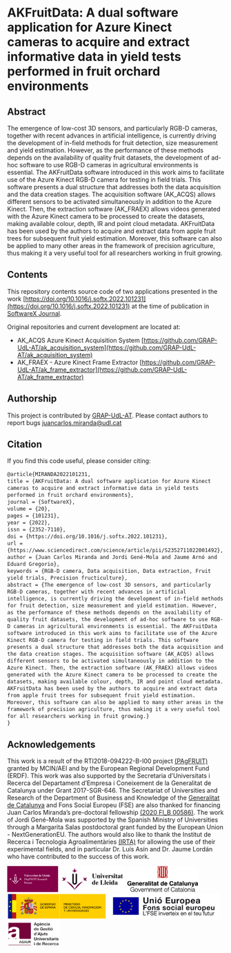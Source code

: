 # AKFruitData: A dual software application for Azure Kinect cameras to acquire and extract informative data in yield tests performed in fruit orchard environments

## Abstract

The emergence of low-cost 3D sensors, and particularly RGB-D cameras, together with recent advances in artificial
intelligence, is currently driving the development of in-field methods for fruit detection, size measurement and yield
estimation. However, as the performance of these methods depends on the availability of quality fruit datasets, the
development of ad-hoc software to use RGB-D cameras in agricultural environments is essential. The AKFruitData software
introduced in this work aims to facilitate use of the Azure Kinect RGB-D camera for testing in field trials. This
software presents a dual structure that addresses both the data acquisition and the data creation stages. The
acquisition software (AK_ACQS) allows different sensors to be activated simultaneously in addition to the Azure Kinect.
Then, the extraction software (AK_FRAEX) allows videos generated with the Azure Kinect camera to be processed to create
the datasets, making available colour, depth, IR and point cloud metadata. AKFruitData has been used by the authors to
acquire and extract data from apple fruit trees for subsequent fruit yield estimation. Moreover, this software can also
be applied to many other areas in the framework of precision agriculture, thus making it a very useful tool for all
researchers working in fruit growing.

## Contents

This repository contents source code of two applications presented in the work [https://doi.org/10.1016/j.softx.2022.101231](https://doi.org/10.1016/j.softx.2022.101231) at the time of publication in [SoftwareX Journal](https://www.journals.elsevier.com/softwarex).

Original repositories and current development are located at:

* AK_ACQS Azure Kinect Acquisition
  System [https://github.com/GRAP-UdL-AT/ak_acquisition_system](https://github.com/GRAP-UdL-AT/ak_acquisition_system)
* AK_FRAEX - Azure Kinect Frame
  Extractor [https://github.com/GRAP-UdL-AT/ak_frame_extractor](https://github.com/GRAP-UdL-AT/ak_frame_extractor)

## Authorship

This project is contributed by [GRAP-UdL-AT](http://www.grap.udl.cat/en/index.html). Please contact authors to report
bugs juancarlos.miranda@udl.cat

## Citation

If you find this code useful, please consider citing:

```
@article{MIRANDA2022101231,
title = {AKFruitData: A dual software application for Azure Kinect cameras to acquire and extract informative data in yield tests performed in fruit orchard environments},
journal = {SoftwareX},
volume = {20},
pages = {101231},
year = {2022},
issn = {2352-7110},
doi = {https://doi.org/10.1016/j.softx.2022.101231},
url = {https://www.sciencedirect.com/science/article/pii/S2352711022001492},
author = {Juan Carlos Miranda and Jordi Gené-Mola and Jaume Arnó and Eduard Gregorio},
keywords = {RGB-D camera, Data acquisition, Data extraction, Fruit yield trials, Precision fructiculture},
abstract = {The emergence of low-cost 3D sensors, and particularly RGB-D cameras, together with recent advances in artificial intelligence, is currently driving the development of in-field methods for fruit detection, size measurement and yield estimation. However, as the performance of these methods depends on the availability of quality fruit datasets, the development of ad-hoc software to use RGB-D cameras in agricultural environments is essential. The AKFruitData software introduced in this work aims to facilitate use of the Azure Kinect RGB-D camera for testing in field trials. This software presents a dual structure that addresses both the data acquisition and the data creation stages. The acquisition software (AK_ACQS) allows different sensors to be activated simultaneously in addition to the Azure Kinect. Then, the extraction software (AK_FRAEX) allows videos generated with the Azure Kinect camera to be processed to create the datasets, making available colour, depth, IR and point cloud metadata. AKFruitData has been used by the authors to acquire and extract data from apple fruit trees for subsequent fruit yield estimation. Moreover, this software can also be applied to many other areas in the framework of precision agriculture, thus making it a very useful tool for all researchers working in fruit growing.}
}
```

## Acknowledgements

This work is a result of the RTI2018-094222-B-I00 project [(PAgFRUIT)](https://www.pagfruit.udl.cat/en/) granted by
MCIN/AEI and by the European Regional Development Fund (ERDF). This work was also supported by the Secretaria
d’Universitats i Recerca del Departament d’Empresa i Coneixement de la Generalitat de Catalunya under Grant
2017-SGR-646. The Secretariat of Universities and Research of the Department of Business and Knowledge of
the [Generalitat de Catalunya](https://web.gencat.cat) and Fons Social Europeu (FSE) are also thanked for financing Juan
Carlos Miranda’s pre-doctoral fellowship [(2020 FI_B 00586)](https://agaur.gencat.cat/). The work of Jordi Gené-Mola was
supported by the Spanish Ministry of Universities through a Margarita Salas postdoctoral grant funded by the European
Union - NextGenerationEU. The authors would also like to thank the Institut de Recerca i Tecnologia
Agroalimentàries [(IRTA)](https://www.irta.cat/es/) for allowing the use of their experimental fields, and in particular
Dr. Luís Asín and Dr. Jaume Lordán who have contributed to the success of this work.


<img src="https://github.com/GRAP-UdL-AT/ak_acquisition_system/blob/main/docs/img/logo_PAgFRUIT.png" height="60px" alt="PAgFRUIT Research Project"/>
<img src="https://github.com/GRAP-UdL-AT/ak_acquisition_system/blob/main/docs/img/logo_udl.png" height="60px" alt="Universitat de Lleida"/>
<img src="https://github.com/GRAP-UdL-AT/ak_acquisition_system/blob/main//docs/img/logo_goverment_calonia.png" height="60px" alt="Generalitat de Catalunya"/>
<img src="https://github.com/GRAP-UdL-AT/ak_acquisition_system/blob/main/docs/img/logo_min_science.png" height="60px" alt="Ministerio de Ciencia, Innovación y Universidades"/>
<img src="https://github.com/GRAP-UdL-AT/ak_acquisition_system/blob/main/docs/img/logo_UNIO_EUROPEA.png" height="60px" alt="Fons Social Europeu (FSE) "/>
<img src="https://github.com/GRAP-UdL-AT/ak_acquisition_system/blob/main/docs/img/logo_AGAUR.png" height="60px" alt="AGAUR"/>
